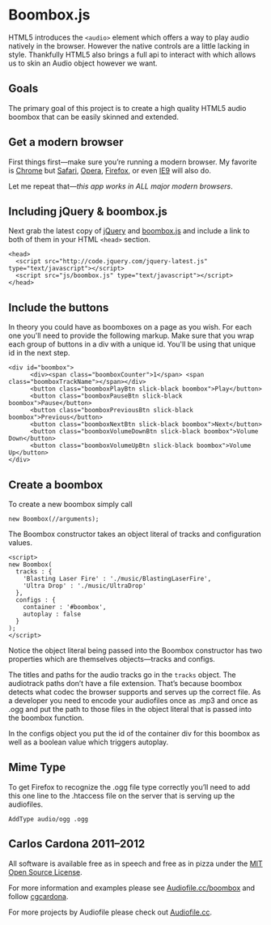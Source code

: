 Boombox.js 
==========

HTML5 introduces the `<audio>` element which offers a way to play audio natively
in the browser. However the native controls are a little lacking in style.
Thankfully HTML5 also brings a full api to interact with which allows us to skin
an Audio object however we want.

Goals
-----

The primary goal of this project is to create a high quality HTML5 audio boombox
that can be easily skinned and extended.

Get a modern browser
--------------------

First things first—make sure you&rsquo;re running a modern browser. My favorite is
[Chrome](http://www.google.com/chrome) but [Safari](http://www.apple.com/safari/download/), [Opera](http://www.opera.com/mobile/download/versions/), [Firefox](http://www.mozilla.com/en-US/firefox/new/), or even [IE9](http://windows.microsoft.com/en-US/internet-explorer/downloads/ie-9/worldwide-languages) will also do. 

Let me repeat that&mdash;*_this app works in ALL major modern browsers_*.

Including jQuery & boombox.js
-----------------------------

Next grab the latest copy of [jQuery](http://code.jquery.com/jquery-latest.js) and [boombox.js](https://raw.github.com/cgcardona/boombox.js/master/js/boombox.js) and include a link to both of
them in your HTML `<head>` section.

    <head>
      <script src="http://code.jquery.com/jquery-latest.js" type="text/javascript"></script>
      <script src="js/boombox.js" type="text/javascript"></script>
    </head>

Include the buttons
-------------------

In theory you could have as boomboxes on a page as you wish. For each one you'll
need to provide the following markup. Make sure that you wrap each group of
buttons in a div with a unique id. You'll be using that unique id in the next step.

    <div id="boombox"> 
          <div><span class="boomboxCounter">1</span> <span class="boomboxTrackName"></span></div> 
          <button class="boomboxPlayBtn slick-black boombox">Play</button> 
          <button class="boomboxPauseBtn slick-black boombox">Pause</button> 
          <button class="boomboxPreviousBtn slick-black boombox">Previous</button> 
          <button class="boomboxNextBtn slick-black boombox">Next</button> 
          <button class="boomboxVolumeDownBtn slick-black boombox">Volume Down</button> 
          <button class="boomboxVolumeUpBtn slick-black boombox">Volume Up</button> 
    </div>

Create a boombox
----------------

To create a new boombox simply call

    new Boombox(//arguments);

The Boombox constructor takes an object literal of tracks and configuration
values.

    <script> 
    new Boombox(
      tracks : {
        'Blasting Laser Fire' : './music/BlastingLaserFire',
        'Ultra Drop' : './music/UltraDrop'
      },
      configs : {
        container : '#boombox',
        autoplay : false 
      }
    );
    </script> 

Notice the object literal being passed into the Boombox constructor has two
properties which are themselves objects&mdash;tracks and configs.

The titles and paths for the audio tracks go in the `tracks` object. The audiotrack paths don&rsquo;t have a file extension.  That&rsquo;s
because boombox detects what codec the browser supports and serves up the
correct file. As a developer you need to encode your audiofiles once as .mp3 and
once as .ogg and put the path to those files in the object literal that is
passed into the boombox function.

In the configs object you put the id of the container div for this boombox as
well as a boolean value which triggers autoplay.

Mime Type
---------

To get Firefox to recognize the .ogg file type correctly you&rsquo;ll need to add this one line to the .htaccess file on the server that is serving up the audiofiles.

    AddType audio/ogg .ogg

Carlos Cardona 2011&ndash;2012
-------------------

All software is available free as in speech and free as in pizza under the [MIT Open Source License](http://www.opensource.org/licenses/mit-license.php).

For more information and examples please see [Audiofile.cc/boombox](https://audiofile.cc/boombox)
and follow [cgcardona](http://twitter.com/cgcardona).

For more projects by Audiofile please check out [Audiofile.cc](https://audiofile.cc).

